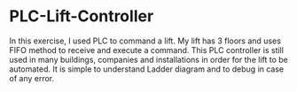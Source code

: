 # PLC-Lift-Controller
In this exercise, I used PLC to command a lift. My lift has 3 floors and uses FIFO method to receive and execute a command. This PLC controller is still used in many buildings, companies and installations in order for the lift to be automated. It is simple to understand Ladder diagram and to debug in case of any error.
